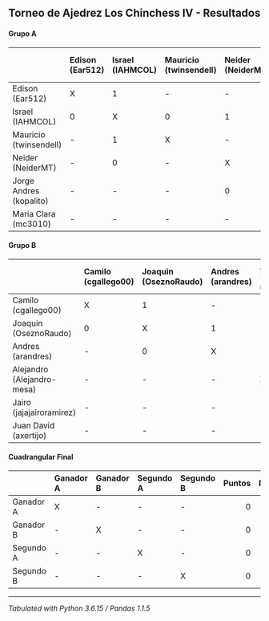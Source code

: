## Torneo de Ajedrez Los Chinchess IV - Resultados
#### Grupo A

|                         | Edison (Ear512)   | Israel (IAHMCOL)   | Mauricio (twinsendell)   | Neider (NeiderMT)   | Jorge Andres (kopalito)   | Maria Clara (mc3010)   |   Puntos |   Neudstadtl |
|:------------------------|:------------------|:-------------------|:-------------------------|:--------------------|:--------------------------|:-----------------------|---------:|-------------:|
| Edison (Ear512)         | X                 | 1                  | -                        | -                   | -                         | -                      |        1 |            1 |
| Israel (IAHMCOL)        | 0                 | X                  | 0                        | 1                   | -                         | -                      |        1 |            1 |
| Mauricio (twinsendell)  | -                 | 1                  | X                        | -                   | -                         | -                      |        1 |            1 |
| Neider (NeiderMT)       | -                 | 0                  | -                        | X                   | 1                         | -                      |        1 |            0 |
| Jorge Andres (kopalito) | -                 | -                  | -                        | 0                   | X                         | -                      |        0 |            0 |
| Maria Clara (mc3010)    | -                 | -                  | -                        | -                   | -                         | X                      |        0 |            0 |
#### Grupo B

|                            | Camilo (cgallego00)   | Joaquin (OseznoRaudo)   | Andres (arandres)   | Alejandro (Alejandro-mesa)   | Jairo (jajajairoramirez)   | Juan David (axertijo)   |   Puntos |   Neudstadtl |
|:---------------------------|:----------------------|:------------------------|:--------------------|:-----------------------------|:---------------------------|:------------------------|---------:|-------------:|
| Camilo (cgallego00)        | X                     | 1                       | -                   | -                            | -                          | -                       |        1 |            1 |
| Joaquin (OseznoRaudo)      | 0                     | X                       | 1                   | -                            | -                          | -                       |        1 |            0 |
| Andres (arandres)          | -                     | 0                       | X                   | -                            | -                          | -                       |        0 |            0 |
| Alejandro (Alejandro-mesa) | -                     | -                       | -                   | X                            | -                          | -                       |        0 |            0 |
| Jairo (jajajairoramirez)   | -                     | -                       | -                   | -                            | X                          | -                       |        0 |            0 |
| Juan David (axertijo)      | -                     | -                       | -                   | -                            | -                          | X                       |        0 |            0 |
#### Cuadrangular Final

|           | Ganador A   | Ganador B   | Segundo A   | Segundo B   |   Puntos |   Neudstadtl |
|:----------|:------------|:------------|:------------|:------------|---------:|-------------:|
| Ganador A | X           | -           | -           | -           |        0 |            0 |
| Ganador B | -           | X           | -           | -           |        0 |            0 |
| Segundo A | -           | -           | X           | -           |        0 |            0 |
| Segundo B | -           | -           | -           | X           |        0 |            0 |
****
*Tabulated with Python 3.6.15 / Pandas 1.1.5*
